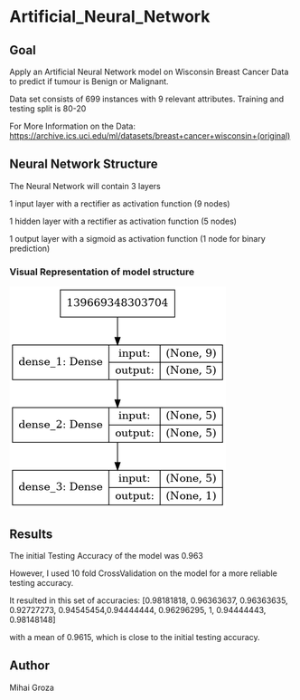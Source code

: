 # Artificial_Neural_Network

## Goal

Apply an Artificial Neural Network model on Wisconsin Breast Cancer Data to predict if tumour is Benign or Malignant. 

Data set consists of 699 instances with 9 relevant attributes.
Training and testing split is 80-20

For More Information on the Data: https://archive.ics.uci.edu/ml/datasets/breast+cancer+wisconsin+(original)

## Neural Network Structure

The Neural Network will contain 3 layers

1 input layer with a rectifier as activation function (9 nodes)
 
1 hidden layer with a rectifier as activation function (5 nodes)

1 output layer with a sigmoid as activation function   (1 node for binary prediction)

### Visual Representation of model structure

![Image of model](https://github.com/MihaiGroza/Artificial_Neural_Network/blob/master/model_plot.png)


## Results

The initial Testing Accuracy of the model was 0.963

However, I used 10 fold CrossValidation on the model for a more reliable testing accuracy.

It resulted in this set of accuracies:
[0.98181818, 0.96363637, 0.96363635, 0.92727273, 0.94545454,0.94444444, 0.96296295, 1, 0.94444443, 0.98148148]

with a mean of 0.9615, which is close to the initial testing accuracy.

## Author
Mihai Groza

